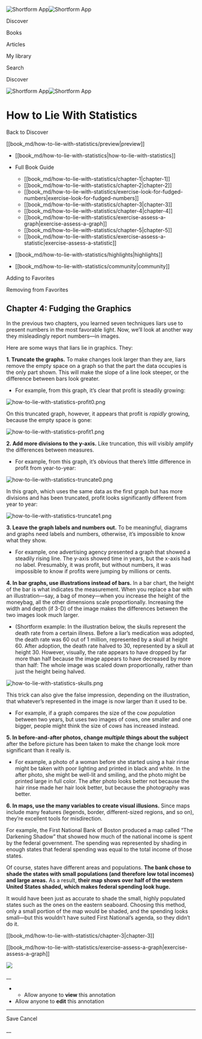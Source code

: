 ![Shortform App](/img/logo.36a2399e.svg)![Shortform App](/img/logo-dark.70c1b072.svg)

Discover

Books

Articles

My library

Search

Discover

![Shortform App](/img/logo.36a2399e.svg)![Shortform App](/img/logo-dark.70c1b072.svg)

# How to Lie With Statistics

Back to Discover

[[book_md/how-to-lie-with-statistics/preview|preview]]

  * [[book_md/how-to-lie-with-statistics|how-to-lie-with-statistics]]
  * Full Book Guide

    * [[book_md/how-to-lie-with-statistics/chapter-1|chapter-1]]
    * [[book_md/how-to-lie-with-statistics/chapter-2|chapter-2]]
    * [[book_md/how-to-lie-with-statistics/exercise-look-for-fudged-numbers|exercise-look-for-fudged-numbers]]
    * [[book_md/how-to-lie-with-statistics/chapter-3|chapter-3]]
    * [[book_md/how-to-lie-with-statistics/chapter-4|chapter-4]]
    * [[book_md/how-to-lie-with-statistics/exercise-assess-a-graph|exercise-assess-a-graph]]
    * [[book_md/how-to-lie-with-statistics/chapter-5|chapter-5]]
    * [[book_md/how-to-lie-with-statistics/exercise-assess-a-statistic|exercise-assess-a-statistic]]
  * [[book_md/how-to-lie-with-statistics/highlights|highlights]]
  * [[book_md/how-to-lie-with-statistics/community|community]]



Adding to Favorites 

Removing from Favorites 

## Chapter 4: Fudging the Graphics

In the previous two chapters, you learned seven techniques liars use to present numbers in the most favorable light. Now, we’ll look at another way they misleadingly report numbers—in images.

Here are some ways that liars lie in graphics. They:

**1\. Truncate the graphs.** To make changes look larger than they are, liars remove the empty space on a graph so that the part the data occupies is the only part shown. This will make the slope of a line look steeper, or the difference between bars look greater.

  * For example, from this graph, it’s clear that profit is steadily growing:



![how-to-lie-with-statistics-profit0.png](https://media.shortform.com/images/how-to-lie-with-statistics-profit0.png)

On this truncated graph, however, it appears that profit is _rapidly_ growing, because the empty space is gone:

![how-to-lie-with-statistics-profit1.png](https://media.shortform.com/images/how-to-lie-with-statistics-profit1.png)

**2\. Add more divisions to the y-axis.** Like truncation, this will visibly amplify the differences between measures.

  * For example, from this graph, it’s obvious that there’s little difference in profit from year-to-year: 



![how-to-lie-with-statistics-truncate0.png](https://media.shortform.com/images/how-to-lie-with-statistics-truncate0.png)

In this graph, which uses the same data as the first graph but has more divisions and has been truncated, profit looks significantly different from year to year:

![how-to-lie-with-statistics-truncate1.png](https://media.shortform.com/images/how-to-lie-with-statistics-truncate1.png)

**3\. Leave the graph labels and numbers out.** To be meaningful, diagrams and graphs need labels and numbers, otherwise, it’s impossible to know what they show.

  * For example, one advertising agency presented a graph that showed a steadily rising line. The y-axis showed time in years, but the x-axis had no label. Presumably, it was profit, but without numbers, it was impossible to know if profits were jumping by millions or cents.



**4\. In bar graphs, use illustrations instead of bars.** In a bar chart, the height of the bar is what indicates the measurement. When you replace a bar with an illustration—say, a bag of money—when you increase the height of the moneybag, all the other dimensions scale proportionally. Increasing the width and depth (if 3-D) of the image makes the differences between the two images look much larger.

  * (Shortform example: In the illustration below, the skulls represent the death rate from a certain illness. Before a liar’s medication was adopted, the death rate was 60 out of 1 million, represented by a skull at height 60. After adoption, the death rate halved to 30, represented by a skull at height 30. However, visually, the rate appears to have dropped by far more than half because the image appears to have decreased by more than half: The whole image was scaled down proportionally, rather than just the height being halved. 



![how-to-lie-with-statistics-skulls.png](https://media.shortform.com/images/how-to-lie-with-statistics-skulls.png)

This trick can also give the false impression, depending on the illustration, that whatever’s represented in the image is now larger than it used to be.

  * For example, if a graph compares the size of the cow _population_ between two years, but uses two images of cows, one smaller and one bigger, people might think the size of _cows_ has increased instead.



**5\. In before-and-after photos, change _multiple_ things about the subject** after the before picture has been taken to make the change look more significant than it really is.

  * For example, a photo of a woman before she started using a hair rinse might be taken with poor lighting and printed in black and white. In the after photo, she might be well-lit and smiling, and the photo might be printed large in full color. The after photo looks better not because the hair rinse made her hair look better, but because the photography was better.



**6\. In maps, use the many variables to create visual illusions.** Since maps include many features (legends, border, different-sized regions, and so on), they’re excellent tools for misdirection.

For example, the First National Bank of Boston produced a map called “The Darkening Shadow” that showed how much of the national income is spent by the federal government. The spending was represented by shading in enough states that federal spending was equal to the total income of those states.

Of course, states have different areas and populations. **The bank chose to shade the states with small populations (and therefore low total incomes) and large areas.** As a result, **their map shows over half of the western United States shaded, which makes federal spending look huge.**

It would have been just as accurate to shade the small, highly populated states such as the ones on the eastern seaboard. Choosing this method, only a small portion of the map would be shaded, and the spending looks small—but this wouldn’t have suited First National’s agenda, so they didn’t do it.

[[book_md/how-to-lie-with-statistics/chapter-3|chapter-3]]

[[book_md/how-to-lie-with-statistics/exercise-assess-a-graph|exercise-assess-a-graph]]

![](https://bat.bing.com/action/0?ti=56018282&Ver=2&mid=59a3f2df-37c1-4531-b8c0-3ac8ad46b818&sid=49fff5b0636c11eeb9c611038afc8668&vid=4a005010636c11ee80c703d4c4a7acd5&vids=0&msclkid=N&pi=0&lg=en-US&sw=800&sh=600&sc=24&nwd=1&tl=Shortform%20%7C%20Book&p=https%3A%2F%2Fwww.shortform.com%2Fapp%2Fbook%2Fhow-to-lie-with-statistics%2Fchapter-4&r=&lt=415&evt=pageLoad&sv=1&rn=283082)

__

  *   * Allow anyone to **view** this annotation
  * Allow anyone to **edit** this annotation



* * *

Save Cancel

__



